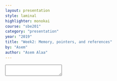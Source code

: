 ```yaml
---
layout: presentation
style: laminal
highlighter: monokai
course: "sbe201"
category: "presentation"
year: "2019"
title: "Week2: Memory, pointers, and references"
by: "Asem"
author: "Asem Alaa"
---
```


    
<textarea id="source">


---
class: left, middle
## Linux Spaces
### System-wise space vs. User space

<img style="width:80%" src="/gallery/linux-spaces.png">

* When working on your projects, you are a **USER**.
* When installing/upgrading system-wise application/library, you are an **ADMIN**. 


---
class: left, top
## Jumping between folders (changing directories)

```terminal
$ cd (Relative Path|Absolute Path)
```

* In terminal commands, with `A|B`, I mean "Either A or B". 

---
class: left, top
## Listing files in the current directory (folder)

### List files/directories inside the current directory of the terminal
```terminal
$ ls 
```

### List files/directories on from other directory
```terminal
$ ls (Relative Path|Relative Path)
```


---
class: left, top
## Change folder name or moving folder name

```terminal
$ mv (file|directory) (new file|new directory)
```

---
class: left, top
## Copy file 


```terminal 
$ cp (file) (target path)
```

---
class: left, top
## Copy directory

```terminal
$ cp -r (directory) (target path)
```

---
class: left, top
## Create a new directory (folder)


```terminal
$ mkdir (new folder name)
```


---
class: left, top
## Removing a file

```terminal
$ rm (file)
```

---
class: left, top
## Remove a directory  

```terminal
$ rm -r (directory)
```


---
class: left, top
## WARNING: Did you say `rm`?

### HOW ABOUT `sudo rm -rf /`

DO NOT DO THIS!
```terminal
$ sudo rm -rf /
```

--
<img style="width:80%" src="/gallery/delete.webp">



---
class: left, top
## Updating & Upgrading your Linux

Upgrades are very important. Many hardware drivers issues are being fixed through these updates. Also, security-wise,
updates guarantees your system to be safe against hackable vulnerabilities. For example, *Spectre* and *Meltdown* vulnerabilities that exposed all
 Operating Systems (including Widnows and Linux), for more [info](https://www.pcworld.com/article/3245606/security/intel-x86-cpu-kernel-bug-faq-how-it-affects-pc-mac.html).

```terminal
$ sudo apt-get update
$ sudo apt-get upgrade
```


---
class: left, top
## Installing packages from the apt store

```terminal
$ sudo apt-get install (package name)
```

---
class: left, top
## Installing local `.deb` packages

```terminal
$ sudo dpkg -i (package path)
```

---
class: left, top
## Interesting Appliactions

| Category      | package name                          |
| ------------- | ------------------------------------- |
| Music & Video | vlc, rhythm box (shipped with Ubuntu) |
| PDFs          | Okular, Foxit, PdfShuffler            |
| Screenshots   | Shutter                               |
| C++ IDEs      | Qt Creator, Jet-brains CLion, VSCode  |
| Python IDEs   | Pycharm, Anaconda (Spyder)            |
| Web IDEs      | VSCode, Jet-brains WebStorm           |


---
class: left, top
## Memory Layout

--
![stack](/gallery/stackheap.png)

--

| Flexible languages               | Opinionated languages                     |
| -------------------------------- | ----------------------------------------- |
| * .green[Powerful and efficient] | * .red[Usually inefficient in comparison] |
| * .red[ Overhead to learn ]      | * .green[Easier to learn]                 |
| * C++, C                         | * Java, C#, Python                        |
---
class: left, top
## Variables on Stack Memory

--
Last week, all our variables were allocated on the stack

```c++
char x = 's';

float pi = 3.1415;

int k = 0;

int j = k;

double e {2.71828};
```

--
- Automatically deleted after going out of their scope.
--
- Very simple.


---
class: left, top
## Address of a Variable in the Memory

* Variables exist in memory. 
* A variable in memory has an address.

---
class: left, top

```c++
// Declare integer x and initialize it with 13.
int x = 13;

// Declare integer y and initialize it with 1.
int y = 1;

// Declare integer z and initialize it with 5.
int z = 5;
```

Their physical presence in memory looks like this:

![](/gallery/stackaddress.png)

---
class: left, top
## Address of a variable in C++

--
But how to get (retrieve) the address of a variable in C++?

* By using `&` (ampersand operator).

--
```c++
int x = 5;

std::cout << &x << std::endl; // Prints: the location of x in memory

```

---
class: left, top
## Pointers 

--
We store the address of a variable in a special type called **pointer**.

- **Pointer** is a primitive data type.
- **Pointer** type occupies **8 bytes** (64-bit machines).
- **Pointer** is declared using the syntax `target_type *`.

--
```c++
int x = 13;
int y = 1;
int z = 5;

// Declare `pointer to integer` px and initialize with address of x.
int *px = &x; 

// Declare `pointer to integer` py and initialize with address of y.
int *py = &y;

// Declare `pointer to integer` pz and initialize with address of z.
int *pz = &z;
```

---
class: left, top
## Primitive Data Types in C++ (Revisited)

#### Primitive Data Types (PDT) in C++

* `bool`: holds logical value, occupies **1 byte** of memory.
* `char`: a character, occupies **1 byte** of memory.
* `int`: an integer, occupies **4 bytes** of memory.
* `float`: a real-number-like, occupies **4 bytes** of memory.
* `double`: like float, but higher precision, occupies **8 bytes** of memory.
--
* pointer: holds the location of a variable in memory, occupies **8 bytes** of memory.

---
class: left, top
## Why using Address?

--
### Flexibility

Addresses gives a lot of flexibility to control variables. For example, you can modify a variable value if you have its address.

```c++
int x = 9;

std::cout << x << std::endl; // prints: 9

int *px = &x ;

// Derefrencing px to access x.
*px = 13;

std::cout << x << std::endl; // prints 13
```

---
class: left, top
### Passing arguments by pointer

--
You can pass a **pointer to variable** as argument to a function.

--
```c++
void sum( double a , double b , double *presults )
{
    // Dereference the presults to access the underlying variable.
    *presults = a + b;
}
int main()
{
    double results = 0;
    
    sum( 13 , 5 , &results ); // Now results has new value.
    
    std::cout << results << "\n"; // Prints: 18
}
```

* this style acceptable in C language. 
* not preferred in C++, and always prefer to return the results.

---
class: top, left
### Cont'd

```c++
void sum( double a , double b , double *presults )
{
    // Dereference the presults to access the underlying variable.
    *presults = a + b;
}
int main()
{
    double results = 0;
    
    sum( 13 , 5 , &results ); 
    // Now results has new value (13 + 5).
    
    std::cout << results << std::endl; // Prints: 18
}
```

--
This is better and simpler.
```c++
double sum( double a , double b )
{
    return a + b;
}

int main()
{
    double results = sum( 13 , 5 );
}
```

---
class: left, top
## Stack Memory vs. Heap Memory

| Stack Memory                            | Heap Memory                                        |
| --------------------------------------- | -------------------------------------------------- |
| * .red[ Limited capacity ]              | * .green[Large capacity for scalable structures]   |
| * .green[ Automatic memory management ] | * .red[ Manual memory management ]                 |

---
class: left, top
## Variables on Heap Memory

Variables can also be created on heap.

```c++
// Allocate integer with initializing to zero on heap memory, and save the address in px.
int *px = new int{0};

// Allocate integer with initializing to 4 on heap memory, and save the address in py.
int *py = new int(4); // Another syntax to initialize heap memory variables.

int *pz = new int(8);
```

Physically, they would look like this: 

![](/gallery/heapaddress.png)

---
class: left, top
## Memory Management

--
* Variables created on heap memory (using `new` operator), should be deleted manually when they are no longer used. 
* Otherwise, you will allocate a lot of space that will become unusable.


--
```c++
int *px = new int{0};

int *py = new int(4);

int *pz = new int(8);

delete px;
delete py;
delete pz;
```

---
### Important rule for memory management

--
* When you finish coding, make sure to balance heap memory allocations/deallocations.
--
* \#`new` = #`delete`.

---
class: left, top
## Reference types

--
* Very important type in C++, 
--
* Using it in the right way makes your program very efficient. 
--
* **References** are alternative for pointers to enhance the readability of your code.
--
* When you make a reference to a variable, you actually making an alias to that variable.
--
* In other words, you are making another name for the same variable.

---
class: left, top
## Primitive Data Types in C++ (Revisited 2)

#### Primitive Data Types (PDT) in C++

* `bool`: holds logical value, occupies **1 byte** of memory.
* `char`: a character, occupies **1 byte** of memory.
* `int`: an integer, occupies **4 bytes** of memory.
* `float`: a real-number-like, occupies **4 bytes** of memory.
* `double`: like float, but higher precision, occupies **8 bytes** of memory.
--
* **pointer**: holds the location of a variable in memory, occupies **8 bytes** of memory.
--
* **reference**: an alias to an existing variable, occupies **8 bytes** of memory.

---
class: left, top
## References in C++

--
```c++
// Declaration of integer x and initializing with zero.
int x = 0;

// Declaration of reference y and to be reference for x.
int &y = x;

// Now x and y, are the same variable, but with different name.

// Chaning y value, will also affect x, and vice versa.
y = 10;

std::cout << x << std::endl; // prints: 10
```

---
class: left, top
### Cont'd

Recall the example of passing pointer as argument:

```c++
void sum( double a , double b , double *presults )
{
    // Dereference the presults to access the variable results.
    *presults = a + b;
}

int main()
{
    double results = 0;

    sum( 13 , 5 , &results );

    std::cout << results << std::endl;
}
```

---
class: left, top
This can be written in more elegant way using references:

```c++
void sum( double a , double b , double &results )
{
    // No need for dereference as we did in pointers, like it is a real variable!
    results = a + b;
}

int main()
{
    double results = 0;

    // No need to pass the address explicitly.
    sum( 13 , 5 , results );

    std::cout << results << std::endl;
}
```

---
class: left, top
## KISS: keep it simple, stupid

More about [{KISS}](https://en.wikipedia.org/wiki/KISS_principle) principle.

**But again, it is very preferred to use the simplest form when possible**!

```c++
double sum( double a , double b )
{
    return a + b;
}

int main()
{
    double results = sum( 13 , 5 );
}
```

We used pointer and references in previous examples just for explanations!

---
class: left, top
# Thank you

* Please Read the notes <a href="/2019/data-structures/notes/2_week2a" target="_blank">{Part 1: Memory, pointers, and references}</a>
* Assignment [{page}](/2019/data-structures/assignments/2_week2a.html)
* Deadline: next Monday 25/2/2019


</textarea>
